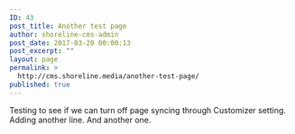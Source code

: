 ```yaml
---
ID: 43
post_title: Another test page
author: shoreline-cms-admin
post_date: 2017-03-20 00:00:13
post_excerpt: ""
layout: page
permalink: >
  http://cms.shoreline.media/another-test-page/
published: true
---
```

Testing to see if we can turn off page syncing through Customizer setting. Adding another line. And another one.
